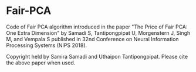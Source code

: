 # Fair-PCA
Code of Fair PCA algorithm introduced in the paper "The Price of Fair PCA: One Extra Dimension" by Samadi S, Tantipongpipat U, Morgenstern J, Singh M, and Vempala S published in 32nd Conference on Neural Information Processing Systems (NIPS 2018).

Copyright held by Samira Samadi and Uthaipon Tantipongpipat. Please cite the above paper when used. 


